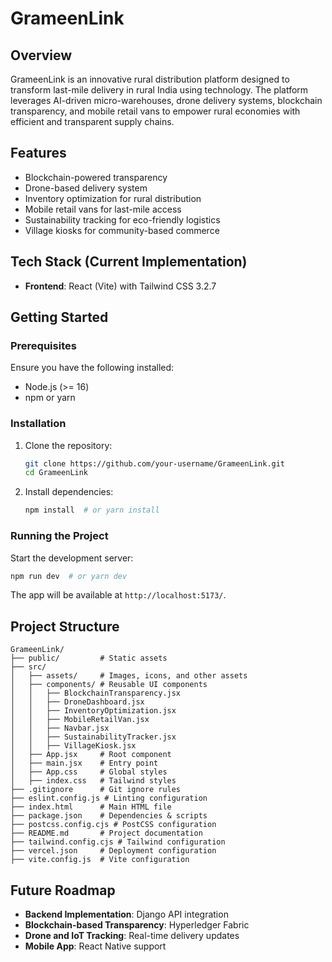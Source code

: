# GrameenLink

## Overview
GrameenLink is an innovative rural distribution platform designed to transform last-mile delivery in rural India using technology. The platform leverages AI-driven micro-warehouses, drone delivery systems, blockchain transparency, and mobile retail vans to empower rural economies with efficient and transparent supply chains.

## Features
- Blockchain-powered transparency
- Drone-based delivery system
- Inventory optimization for rural distribution
- Mobile retail vans for last-mile access
- Sustainability tracking for eco-friendly logistics
- Village kiosks for community-based commerce

## Tech Stack (Current Implementation)
- **Frontend**: React (Vite) with Tailwind CSS 3.2.7

## Getting Started

### Prerequisites
Ensure you have the following installed:
- Node.js (>= 16)
- npm or yarn

### Installation
1. Clone the repository:
   ```sh
   git clone https://github.com/your-username/GrameenLink.git
   cd GrameenLink
   ```

2. Install dependencies:
   ```sh
   npm install  # or yarn install
   ```

### Running the Project
Start the development server:
```sh
npm run dev  # or yarn dev
```
The app will be available at `http://localhost:5173/`.

## Project Structure
```
GrameenLink/
├── public/         # Static assets
├── src/
│   ├── assets/     # Images, icons, and other assets
│   ├── components/ # Reusable UI components
│   │   ├── BlockchainTransparency.jsx
│   │   ├── DroneDashboard.jsx
│   │   ├── InventoryOptimization.jsx
│   │   ├── MobileRetailVan.jsx
│   │   ├── Navbar.jsx
│   │   ├── SustainabilityTracker.jsx
│   │   ├── VillageKiosk.jsx
│   ├── App.jsx     # Root component
│   ├── main.jsx    # Entry point
│   ├── App.css     # Global styles
│   ├── index.css   # Tailwind styles
├── .gitignore      # Git ignore rules
├── eslint.config.js # Linting configuration
├── index.html      # Main HTML file
├── package.json    # Dependencies & scripts
├── postcss.config.cjs # PostCSS configuration
├── README.md       # Project documentation
├── tailwind.config.cjs # Tailwind configuration
├── vercel.json     # Deployment configuration
├── vite.config.js  # Vite configuration
```

## Future Roadmap
- **Backend Implementation**: Django API integration
- **Blockchain-based Transparency**: Hyperledger Fabric
- **Drone and IoT Tracking**: Real-time delivery updates
- **Mobile App**: React Native support
